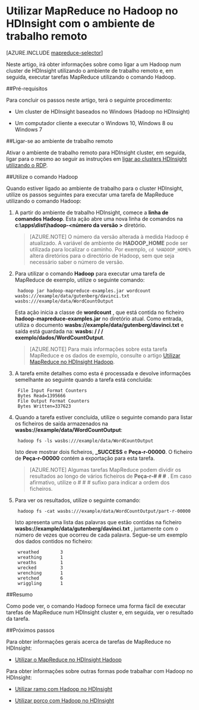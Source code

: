 <properties
   pageTitle="MapReduce e ambiente de trabalho remoto com Hadoop no HDInsight | Microsoft Azure"
   description="Saiba como utilizar o ambiente de trabalho remoto para ligar a Hadoop no HDInsight e executar tarefas MapReduce."
   services="hdinsight"
   documentationCenter=""
   authors="Blackmist"
   manager="jhubbard"
   editor="cgronlun"
    tags="azure-portal"/>

<tags
   ms.service="hdinsight"
   ms.devlang="na"
   ms.topic="article"
   ms.tgt_pltfrm="na"
   ms.workload="big-data"
   ms.date="09/27/2016"
   ms.author="larryfr"/>

# <a name="use-mapreduce-in-hadoop-on-hdinsight-with-remote-desktop"></a>Utilizar MapReduce no Hadoop no HDInsight com o ambiente de trabalho remoto

[AZURE.INCLUDE [mapreduce-selector](../../includes/hdinsight-selector-use-mapreduce.md)]

Neste artigo, irá obter informações sobre como ligar a um Hadoop num cluster de HDInsight utilizando o ambiente de trabalho remoto e, em seguida, executar tarefas MapReduce utilizando o comando Hadoop.

##<a id="prereq"></a>Pré-requisitos

Para concluir os passos neste artigo, terá o seguinte procedimento:

* Um cluster de HDInsight baseados no Windows (Hadoop no HDInsight)

* Um computador cliente a executar o Windows 10, Windows 8 ou Windows 7

##<a id="connect"></a>Ligar-se ao ambiente de trabalho remoto

Ativar o ambiente de trabalho remoto para HDInsight cluster, em seguida, ligar para o mesmo ao seguir as instruções em [ligar ao clusters HDInsight utilizando o RDP](hdinsight-administer-use-management-portal.md#rdp).

##<a id="hadoop"></a>Utilize o comando Hadoop

Quando estiver ligado ao ambiente de trabalho para o cluster HDInsight, utilize os passos seguintes para executar uma tarefa de MapReduce utilizando o comando Hadoop:

1. A partir do ambiente de trabalho HDInsight, comece a **linha de comandos Hadoop**. Esta ação abre uma nova linha de comandos na **c:\apps\dist\hadoop-&lt;número da versão >** diretório.

    > [AZURE.NOTE] O número da versão alterada à medida Hadoop é atualizado. A variável de ambiente de **HADOOP_HOME** pode ser utilizada para localizar o caminho. Por exemplo, `cd %HADOOP_HOME%` altera diretórios para o directório de Hadoop, sem que seja necessário saber o número de versão.

2. Para utilizar o comando **Hadoop** para executar uma tarefa de MapReduce de exemplo, utilize o seguinte comando:

        hadoop jar hadoop-mapreduce-examples.jar wordcount wasbs:///example/data/gutenberg/davinci.txt wasbs:///example/data/WordCountOutput

    Esta ação inicia a classe de **wordcount** , que está contida no ficheiro **hadoop-mapreduce-examples.jar** no diretório atual. Como entrada, utiliza o documento **wasbs://example/data/gutenberg/davinci.txt** e saída está guardada na: **wasbs: / / / exemplo/dados/WordCountOutput**.

    > [AZURE.NOTE] Para mais informações sobre esta tarefa MapReduce e os dados de exemplo, consulte o artigo <a href="hdinsight-use-mapreduce.md">Utilizar MapReduce no HDInsight Hadoop</a>.

2. A tarefa emite detalhes como esta é processada e devolve informações semelhante ao seguinte quando a tarefa está concluída:

        File Input Format Counters
        Bytes Read=1395666
        File Output Format Counters
        Bytes Written=337623

3. Quando a tarefa estiver concluída, utilize o seguinte comando para listar os ficheiros de saída armazenados na **wasbs://example/data/WordCountOutput**:

        hadoop fs -ls wasbs:///example/data/WordCountOutput

    Isto deve mostrar dois ficheiros, **_SUCCESS** e **Peça-r-00000**. O ficheiro de **Peça-r-00000** contém a exportação para esta tarefa.

    > [AZURE.NOTE] Algumas tarefas MapReduce podem dividir os resultados ao longo de vários ficheiros de **Peça-r-# # #** . Em caso afirmativo, utilize o # # # sufixo para indicar a ordem dos ficheiros.

4. Para ver os resultados, utilize o seguinte comando:

        hadoop fs -cat wasbs:///example/data/WordCountOutput/part-r-00000

    Isto apresenta uma lista das palavras que estão contidas na ficheiro **wasbs://example/data/gutenberg/davinci.txt** , juntamente com o número de vezes que ocorreu de cada palavra. Segue-se um exemplo dos dados contidos no ficheiro:

        wreathed        3
        wreathing       1
        wreaths         1
        wrecked         3
        wrenching       1
        wretched        6
        wriggling       1

##<a id="summary"></a>Resumo

Como pode ver, o comando Hadoop fornece uma forma fácil de executar tarefas de MapReduce num HDInsight cluster e, em seguida, ver o resultado da tarefa.

##<a id="nextsteps"></a>Próximos passos

Para obter informações gerais acerca de tarefas de MapReduce no HDInsight:

* [Utilizar o MapReduce no HDInsight Hadoop](hdinsight-use-mapreduce.md)

Para obter informações sobre outras formas pode trabalhar com Hadoop no HDInsight:

* [Utilizar ramo com Hadoop no HDInsight](hdinsight-use-hive.md)

* [Utilizar porco com Hadoop no HDInsight](hdinsight-use-pig.md)
